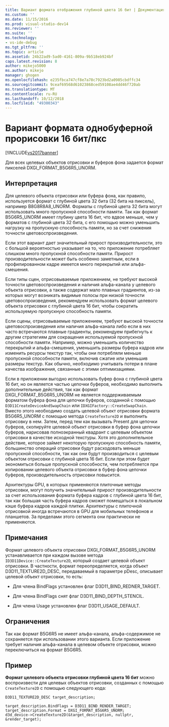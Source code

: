 ```yaml
---
title: Вариант формата отображения глубиной цвета 16 бит | Документация Майкрософт
ms.custom: ''
ms.date: 11/15/2016
ms.prod: visual-studio-dev14
ms.reviewer: ''
ms.suite: ''
ms.technology:
- vs-ide-debug
ms.tgt_pltfrm: ''
ms.topic: article
ms.assetid: 24b22ad9-5ad0-4161-809a-9b518eb924bf
caps.latest.revision: 8
author: mikejo5000
ms.author: mikejo
manager: ghogen
ms.openlocfilehash: e235fbca747cf8e7a78c7923bd2a0985cbdffc34
ms.sourcegitcommit: 9ceaf69568d61023868ced59108ae4dd46f720ab
ms.translationtype: MT
ms.contentlocale: ru-RU
ms.lasthandoff: 10/12/2018
ms.locfileid: "49300343"
---
```

# <a name="16bpp-render-target-format-variant"></a>Вариант формата однобуферной прорисовки 16 бит/пкс
[!INCLUDE[vs2017banner](../includes/vs2017banner.md)]

Для всех целевых объектов отрисовки и буферов фона задается формат пикселей DXGI_FORMAT_B5G6R5_UNORM.  
  
## <a name="interpretation"></a>Интерпретация  
 Для целевого объекта отрисовки или буфера фона, как правило, используется формат с глубиной цвета 32 бита (32 бита на пиксель), например B8G8R8A8_UNORM. Форматы с глубиной цвета 32 бита могут использовать много пропускной способности памяти. Так как формат B5G6R5_UNORM имеет глубину цвета 16 бит, что вдвое меньше, чем у форматов с глубиной цвета 32 бита, с его помощью можно уменьшить нагрузку на пропускную способность памяти, но за счет снижения точности цветовоспроизведения.  
  
 Если этот вариант дает значительный прирост производительности, это с большой вероятностью указывает на то, что приложение потребляет слишком много пропускной способности памяти. Прирост производительности может быть особенно заметным, если в профилированном кадре имеется много перекрытий или альфа-смешения.  
  
 Если типы сцен, отрисовываемые приложением, не требуют высокой точности цветовоспроизведения и наличия альфа-канала у целевого объекта отрисовки, а также содержат мало плавных градиентов, из-за которых могут возникать видимые полосы при низкой точности цветовоспроизведения, рекомендуем использовать формат целевого объекта отрисовки с глубиной цвета 16 бит, чтобы сократить используемую пропускную способность памяти.  
  
 Если сцены, отрисовываемые приложением, требуют высокой точности цветовоспроизведения или наличия альфа-канала либо если в них часто встречаются плавные градиенты, рекомендуем прибегнуть к другим стратегиям для сокращения используемой пропускной способности памяти. Например, можно уменьшить количество перекрытий и альфа-смешения, уменьшить размеры буфера кадров или изменить ресурсы текстур так, чтобы они потребляли меньше пропускной способности памяти, включив сжатие или уменьшив размеры текстур. Как обычно, необходимо учитывать потери в плане качества изображения, связанные с этими оптимизациями.  
  
 Если в приложении выгодно использовать буфер фона с глубиной цвета 16 бит, но он является частью цепочки буферов, необходимо выполнить дополнительные действия, так как формат DXGI_FORMAT_B5G6R5_UNORM не является поддерживаемым форматом буфера фона для цепочки буферов, созданной с помощью `D3D11CreateDeviceAndSwapChain` или `IDXGIFactory::CreateSwapChain`. Вместо этого необходимо создать целевой объект отрисовки формата B5G6R5_UNORM с помощью метода `CreateTexture2D` и выполнить отрисовку в нем. Затем, перед тем как вызывать Present для цепочки буферов, скопируйте целевой объект отрисовки в буфер фона цепочки буферов, нарисовав полноэкранный квадрант с целевым объектом отрисовки в качестве исходной текстуры. Хотя это дополнительное действие, которое займет некоторую пропускную способность памяти, большинство операций отрисовки будут расходовать меньше пропускной способности, так как они будут производиться с целевым объектом отрисовки с глубиной цвета 16 бит. Если при этом будет экономиться больше пропускной способности, чем потребляется при копировании целевого объекта отрисовки в буфер фона цепочки буферов, производительность отрисовки повысится.  
  
 Архитектуры GPU, в которых применяются плиточные методы отрисовки, могут получить значительный прирост производительности за счет использования формата буфера кадров с глубиной цвета 16 бит, так как большая часть буфера кадров сможет помещаться в локальном кэше буфера кадров каждой плитки. Архитектуры с плиточной отрисовкой иногда встречаются в GPU для мобильных телефонов и планшетов. За пределами этого сегмента они практически не применяются.  
  
## <a name="remarks"></a>Примечания  
 Формат целевого объекта отрисовки DXGI_FORMAT_B5G6R5_UNORM устанавливается при каждом вызове метода `ID3D11Device::CreateTexture2D`, который создает целевой объект отрисовки. В частности, формат переопределяется, когда объект D3D11_TEXTURE2D_DESC, передаваемый в параметре pDesc, описывает целевой объект отрисовки, то есть:  
  
-   Для члена BindFlags установлен флаг D3D11_BIND_REDNER_TARGET.  
  
-   Для члена BindFlags снят флаг D3D11_BIND_DEPTH_STENCIL.  
  
-   Для члена Usage установлен флаг D3D11_USAGE_DEFAULT.  
  
## <a name="restrictions-and-limitations"></a>Ограничения  
 Так как формат B5G6R5 не имеет альфа-канала, альфа-содержимое не сохраняется при использовании этого варианта. Если приложение требует наличия альфа-канала в целевом объекте отрисовки, можно переключиться на формат B5G6R5.  
  
## <a name="example"></a>Пример  
 **Формат целевого объекта отрисовки глубиной цвета 16 бит** можно воспроизвести для целевых объектов отрисовки, созданных с помощью `CreateTexture2D` с помощью следующего кода:  
  
```  
D3D11_TEXTURE2D_DESC target_description;  
  
target_description.BindFlags = D3D11_BIND_RENDER_TARGET;  
target_description.Format = DXGI_FORMAT_B5G6R5_UNORM;  
d3d_device->CreateTexture2D(&target_description, nullptr, &render_target);  
```



